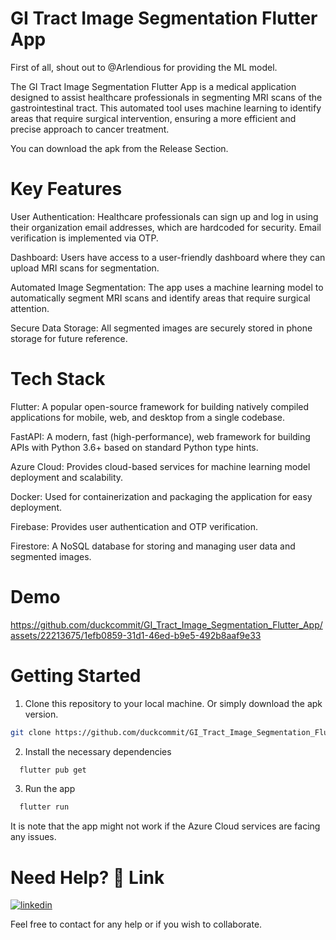 # GI Tract Image Segmentation Flutter App

First of all, shout out to @Arlendious for providing the ML model.

The GI Tract Image Segmentation Flutter App is a medical application designed to assist healthcare professionals in segmenting MRI scans of the gastrointestinal tract. This automated tool uses machine learning to identify areas that require surgical intervention, ensuring a more efficient and precise approach to cancer treatment.

You can download the apk from the Release Section.

# Key Features

User Authentication: Healthcare professionals can sign up and log in using their organization email addresses, which are hardcoded for security. Email verification is implemented via OTP.

Dashboard: Users have access to a user-friendly dashboard where they can upload MRI scans for segmentation.

Automated Image Segmentation: The app uses a machine learning model to automatically segment MRI scans and identify areas that require surgical attention.

Secure Data Storage: All segmented images are securely stored in phone storage for future reference.

# Tech Stack

Flutter: A popular open-source framework for building natively compiled applications for mobile, web, and desktop from a single codebase.

FastAPI: A modern, fast (high-performance), web framework for building APIs with Python 3.6+ based on standard Python type hints.

Azure Cloud: Provides cloud-based services for machine learning model deployment and scalability.

Docker: Used for containerization and packaging the application for easy deployment.

Firebase: Provides user authentication and OTP verification.

Firestore: A NoSQL database for storing and managing user data and segmented images.

# Demo



https://github.com/duckcommit/GI_Tract_Image_Segmentation_Flutter_App/assets/22213675/1efb0859-31d1-46ed-b9e5-492b8aaf9e33



# Getting Started

1) Clone this repository to your local machine. Or simply download the apk version.
```bash
git clone https://github.com/duckcommit/GI_Tract_Image_Segmentation_Flutter_App.git
```

2) Install the necessary dependencies
```bash
  flutter pub get
```

3) Run the app
```bash
  flutter run
```

It is note that the app might not work if the Azure Cloud services are facing any issues.
# Need Help? 🔗 Link
[![linkedin](https://img.shields.io/badge/linkedin-0A66C2?style=for-the-badge&logo=linkedin&logoColor=white)](https://www.linkedin.com/in/vyshnav-ajith/)

Feel free to contact for any help or if you wish to collaborate. 

